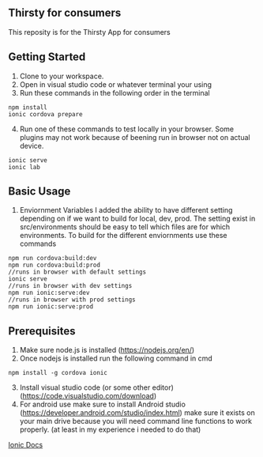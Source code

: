 ## Thirsty for consumers
This reposity is for the Thirsty App for consumers

## Getting Started
1. Clone to your workspace.
2. Open in visual studio code or whatever terminal your using
3. Run these commands in the following order in the terminal
```node
npm install
ionic cordova prepare
```
4. Run one of these commands to test locally in your browser. Some plugins may not work because of beening run in browser not on actual device.
```node
ionic serve
ionic lab
```

## Basic Usage
1. Enviornment Variables 
I added the ability to have different setting depending on if we want to build for local, dev, prod. The setting exist in src/environments should be easy to tell which files are for which environments. To build for the different enviornments use these commands
 ```node
npm run cordova:build:dev
npm run cordova:build:prod
//runs in browser with default settings
ionic serve
//runs in browser with dev settings
npm run ionic:serve:dev
//runs in browser with prod settings
npm run ionic:serve:prod
```

## Prerequisites
1. Make sure node.js is installed (https://nodejs.org/en/)
2. Once nodejs is installed run the following command in cmd
```node
npm install -g cordova ionic
```
3. Install visual studio code (or some other editor) (https://code.visualstudio.com/download)
4. For android use make sure to install Android studio (https://developer.android.com/studio/index.html) make sure it exists on your main drive because you will need command line functions to work properly. (at least in my experience i needed to do that)


[Ionic Docs](http://ionicframework.com/docs/)